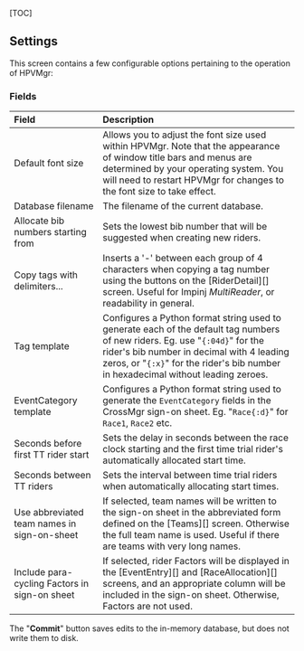 [TOC]

## Settings

This screen contains a few configurable options pertaining to the operation of HPVMgr:


### Fields

Field|Description
:----|:----------
Default font size|Allows you to adjust the font size used within HPVMgr.  Note that the appearance of window title bars and menus are determined by your operating system.  You will need to restart HPVMgr for changes to the font size to take effect.
Database filename|The filename of the current database.
Allocate bib numbers starting from|Sets the lowest bib number that will be suggested when creating new riders.
Copy tags with delimiters...|Inserts a '-' between each group of 4 characters when copying a tag number using the buttons on the [RiderDetail][] screen.  Useful for Impinj *MultiReader*, or readability in general.
Tag template|Configures a Python format string used to generate each of the default tag numbers of new riders.  Eg. use "`{:04d}`" for the rider's bib number in decimal with 4 leading zeros, or "`{:x}`" for the rider's bib number in hexadecimal without leading zeroes.
EventCategory template|Configures a Python format string used to generate the `EventCategory` fields in the CrossMgr sign-on sheet.  Eg. "`Race{:d}`" for `Race1`, `Race2` etc.
Seconds before first TT rider start|Sets the delay in seconds between the race clock starting and the first time trial rider's automatically allocated start time.
Seconds between TT riders|Sets the interval between time trial riders when automatically allocating start times.
Use abbreviated team names in sign-on-sheet|If selected, team names will be written to the sign-on sheet in the abbreviated form defined on the [Teams][] screen.  Otherwise the full team name is used.  Useful if there are teams with very long names.
Include para-cycling Factors in sign-on sheet|If selected, rider Factors will be displayed in the [EventEntry][] and [RaceAllocation][] screens, and an appropriate column will be included in the sign-on sheet.  Otherwise, Factors are not used.

The "**Commit**" button saves edits to the in-memory database, but does not write them to disk.
